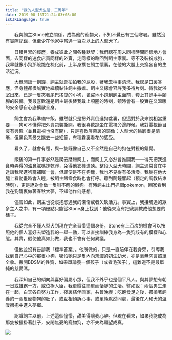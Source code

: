 ```yaml
---
title: "我的人型犬生活．三周年"
date: 2019-08-13T21:24:03+08:00
isCJKLanguage: true
---
```


　　我與飼主Stone確立關係，成為他的寵物犬，不知不覺已有三個寒暑。雖然沒有實際記錄，但至少在他家中當過一百次以上的人型犬了。

　　日積月累的經歷，養成彼此之間各種默契：我們總在周末同樣時間同樣地方會面，去同樣的速食店買同樣的外賣，走同樣的路回到飼主家裏。等不及裝扮成狗，我早就像小狗那般跪在梳化前，上半身撲在飼主懷裏，在他的大腿上交換各自的生活近況。

　　大概閒談一刻鐘，飼主就會拍拍我的屁股，著我去稍事清洗。我總是口裏答應，但身體卻很誠實地繼續黏住飼主撒嬌。飼主又總會容許我多待片刻。待我從浴室出來，已是一隻夾著尾巴搖曳的小狗，雀躍地小跑到飼主面前，套上其餘手手腳腳的裝備。我最喜歡還是飼主最後替我戴上項圈的時刻，頓時會有一股實在又溫暖的安全感自心底擴散全身。

　　飼主會為我準備午飯。雖然就只是把外賣倒進狗盆裏，但這對於我來說相當重要——狗可不懂得把外賣包裝撕開。我很喜歡跪坐在電視旁邊靜候。我對電視節目沒有興趣（並且電視也沒有開），只是喜歡屏幕裏的鏡像：人型犬的輪廓很是清晰，但黑色背景又隱去一些細節，有種霧裏看花的感受。

　　看久了，就會有種，與一隻既像自己又不全然是自己的狗在對視的錯覺。

　　飯後的第一件事必然是爬去磨蹭飼主，而飼主又必然會推開我——得先把我進食時弄得的油鼻膩嘴抹乾淨，免得他衣褲遭殃。整段人型犬時間，飼主通常會在中途讓我爬進狗籠補眠一會，但即便是不在狗籠，我也不見得有多活潑。我躺在他大腿上看動畫時會入睡，被飼主餵零食時也會打呼。聽到鬧鐘響起（預定的調教結束時刻），更是絕對會做一隻叫不醒的懶狗。有時飼主出門抓個pokemon，回家看到我在狗籠裏做著春秋大夢，不知他作何感想。

　　儘管如此，飼主也從沒抱怨過我的懶惰或者欠缺活力。事實上，我接觸過的眾多主人之中，有一項優點只能從Stone身上找到：他從來沒有把我調教成他想要的樣子。

　　我從完全不懂人型犬到現在完全習慣這個身份，Stone有上百次的機會可以按照他的個人喜好去塑造我的一舉一動，可以直接訓練我身為一隻狗該有的模樣和心態。其實，假使他真如此做，我也不會有任何異議。

　　但他並沒有告訴我「標準答案」。他所做的，只是一直陪伴在我身旁，引導我找到自己心中的那隻小狗，哪怕牠只是隻內向羞澀的初生幼犬，亦是毫無怨言照單全收。撇開BDSM的性質，如果單論養一個孩子（或者毛孩子），這難道不是最單純的慈愛嗎。

　　我深知自己的傾向與喜好偏屬小眾，但我不外乎也是個平凡人。與其夢想有朝一日或雄霸一方，或位極人臣，我更嚮往簡單而恬靜的生活。譬如說：兩個男生走在一起，白天各自努力工作，夜裏結伴回家，共晉晚餐；吃飽食足之後，搔撓著飼養的一兩隻寵物狗的肚子，或互相傾訴心事，或單純默然同處，最後在人和犬的溫暖擁抱中進入夢鄉。

　　認識飼主以前，上述這個憧憬，甜美得讓我心醉。但現在看來，如果我能成為那隻被搔掛著肚子，安閑無憂的寵物狗，亦不失為願望成真。

![](https://i.imgur.com/aH0aDqk.jpg)
